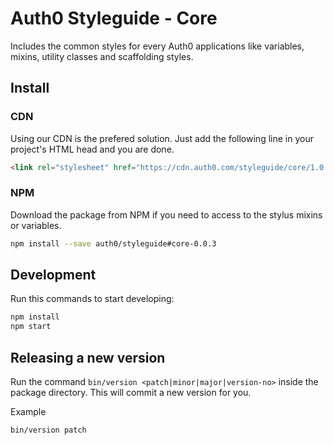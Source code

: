 # Auth0 Styleguide - Core

Includes the common styles for every Auth0 applications like variables, mixins, utility classes and scaffolding styles.

## Install

### CDN

Using our CDN is the prefered solution. Just add the following line in your project's HTML head and you are done.

```html
<link rel="stylesheet" href="https://cdn.auth0.com/styleguide/core/1.0.0/core.min.css" />
```

### NPM

Download the package from NPM if you need to access to the stylus mixins or variables.

```bash
npm install --save auth0/styleguide#core-0.0.3
```

## Development

Run this commands to start developing:

```bash
npm install
npm start
```

## Releasing a new version

Run the command `bin/version <patch|minor|major|version-no>` inside the package directory. This will commit a new version for you.

Example
```
bin/version patch
```
